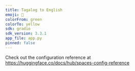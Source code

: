 ```yaml
---
title: Tagalog to English
emoji: 📢
colorFrom: green
colorTo: yellow
sdk: gradio
sdk_version: 3.3.1
app_file: app.py
pinned: false
---
```


Check out the configuration reference at https://huggingface.co/docs/hub/spaces-config-reference
